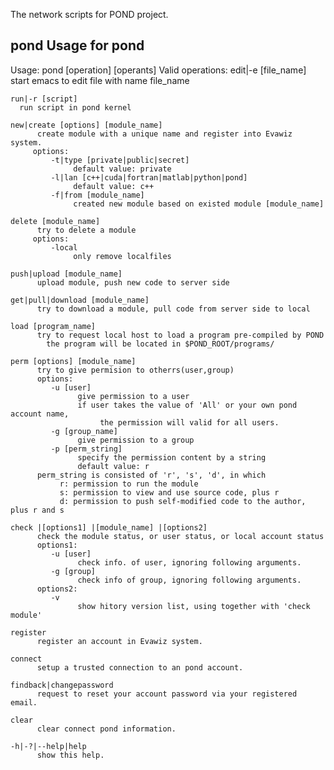 The network scripts for POND project.

## pond Usage for pond
Usage: pond [operation] [operants]
  Valid operations: 
    edit|-e [file_name]
          start emacs to edit file with name file_name

    run|-r [script]
  	  run script in pond kernel

    new|create [options] [module_name] 
          create module with a unique name and register into Evawiz system. 
         options:
             -t|type [private|public|secret]
                  default value: private
             -l|lan [c++|cuda|fortran|matlab|python|pond]
                  default value: c++
             -f|from [module_name]
                  created new module based on existed module [module_name]

    delete [module_name] 
          try to delete a module 
         options:
             -local
                  only remove localfiles 

    push|upload [module_name]
          upload module, push new code to server side

    get|pull|download [module_name] 
          try to download a module, pull code from server side to local 

    load [program_name]
          try to request local host to load a program pre-compiled by POND
            the program will be located in $POND_ROOT/programs/

    perm [options] [module_name]
          try to give permision to otherrs(user,group)
          options:
             -u [user]
                   give permission to a user
                   if user takes the value of 'All' or your own pond account name,
                        the permission will valid for all users.
             -g [group_name]
                   give permission to a group
             -p [perm_string]
                   specify the permission content by a string
                   default value: r
          perm_string is consisted of 'r', 's', 'd', in which
               r: permission to run the module
               s: permission to view and use source code, plus r
               d: permission to push self-modified code to the author, plus r and s

    check |[options1] |[module_name] |[options2]
          check the module status, or user status, or local account status
          options1:
             -u [user]
                   check info. of user, ignoring following arguments.
             -g [group]
                   check info of group, ignoring following arguments.
          options2:
             -v
                   show hitory version list, using together with 'check module'

    register 
          register an account in Evawiz system. 

    connect 
          setup a trusted connection to an pond account. 

    findback|changepassword
          request to reset your account password via your registered email.

    clear
          clear connect pond information.

    -h|-?|--help|help
          show this help. 
